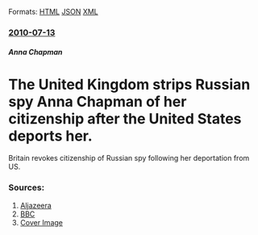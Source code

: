 
Formats: [HTML](/news/2010/07/13/the-united-kingdom-strips-russian-spy-anna-chapman-of-her-citizenship-after-the-united-states-deports-her.html)  [JSON](/news/2010/07/13/the-united-kingdom-strips-russian-spy-anna-chapman-of-her-citizenship-after-the-united-states-deports-her.json)  [XML](/news/2010/07/13/the-united-kingdom-strips-russian-spy-anna-chapman-of-her-citizenship-after-the-united-states-deports-her.xml)  

### [2010-07-13](/news/2010/07/13/index.md)

##### Anna Chapman
# The United Kingdom strips Russian spy Anna Chapman of her citizenship after the United States deports her. 

Britain revokes citizenship of Russian spy following her deportation from US.


### Sources:

1. [Aljazeera](http://english.aljazeera.net/news/europe/2010/07/201071318583361891.html)
2. [BBC](http://news.bbc.co.uk/2/hi/uk/10620352.stm)
2. [Cover Image](http://www.aljazeera.com)
